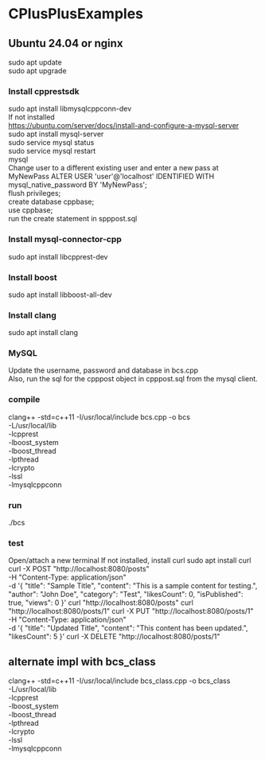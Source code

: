 # CPlusPlusExamples

## Ubuntu 24.04 or nginx
sudo apt update <br />
sudo apt upgrade<br />
### Install cpprestsdk
sudo apt install libmysqlcppconn-dev<br />
If not installed<br />
https://ubuntu.com/server/docs/install-and-configure-a-mysql-server<br />
sudo apt install mysql-server<br />
sudo service mysql status<br />
sudo service mysql restart<br />
mysql<br />
Change user to a different existing user and enter a new pass at MyNewPass
ALTER USER 'user'@'localhost' IDENTIFIED WITH mysql_native_password BY 'MyNewPass';<br />
flush privileges;<br />
create database cppbase;<br />
use cppbase;<br />
run the create statement in spppost.sql<br />
### Install mysql-connector-cpp
sudo apt install libcpprest-dev<br />
### Install boost
sudo apt install libboost-all-dev<br />
### Install clang
sudo apt install clang<br />
### MySQL 
Update the username, password and database in bcs.cpp<br />
Also, run the sql for the cpppost object in cpppost.sql from the mysql client.<br />
### compile
clang++ -std=c++11 -I/usr/local/include bcs.cpp -o bcs \
  -L/usr/local/lib \
  -lcpprest \
  -lboost_system \
  -lboost_thread \
  -lpthread \
  -lcrypto \
  -lssl \
  -lmysqlcppconn<br />
### run 
./bcs<br />
### test
Open/attach a new terminal
If not installed, install curl
sudo apt install curl
curl -X POST "http://localhost:8080/posts" \
     -H "Content-Type: application/json" \
     -d '{
           "title": "Sample Title",
           "content": "This is a sample content for testing.",
           "author": "John Doe",
           "category": "Test",
           "likesCount": 0,
           "isPublished": true,
           "views": 0
         }'
curl "http://localhost:8080/posts"
curl "http://localhost:8080/posts/1"
curl -X PUT "http://localhost:8080/posts/1" \
     -H "Content-Type: application/json" \
     -d '{
           "title": "Updated Title",
           "content": "This content has been updated.",
           "likesCount": 5
         }'
curl -X DELETE "http://localhost:8080/posts/1"

## alternate impl with bcs_class
clang++ -std=c++11 -I/usr/local/include bcs_class.cpp -o bcs_class \
  -L/usr/local/lib \
  -lcpprest \
  -lboost_system \
  -lboost_thread \
  -lpthread \
  -lcrypto \
  -lssl \
  -lmysqlcppconn<br />
